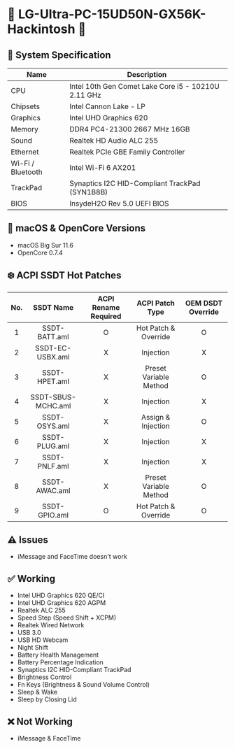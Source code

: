 # 🍭 LG-Ultra-PC-15UD50N-GX56K-Hackintosh 🍬

## 🌿 System Specification
| Name | Description |
| - | - |
| CPU | Intel 10th Gen Comet Lake Core i5 - 10210U 2.11 GHz |
| Chipsets | Intel Cannon Lake - LP |
| Graphics | Intel UHD Graphics 620 |
| Memory | DDR4 PC4-21300 2667 MHz 16GB |
| Sound | Realtek HD Audio ALC 255 |
| Ethernet | Realtek PCIe GBE Family Controller |
| Wi-Fi / Bluetooth | Intel Wi-Fi 6 AX201 |
| TrackPad | Synaptics I2C HID-Compliant TrackPad (SYN1B8B) |
| BIOS | InsydeH2O Rev 5.0 UEFI BIOS |

## 🍃 macOS & OpenCore Versions
- macOS Big Sur 11.6
- OpenCore 0.7.4

## ❄️ ACPI SSDT Hot Patches
| No. | SSDT Name | ACPI Rename Required | ACPI Patch Type | OEM DSDT Override |
|:-:|:-:|:-:|:-:|:-:|
| 1 | SSDT-BATT.aml | O | Hot Patch & Override | O |
| 2 | SSDT-EC-USBX.aml | X | Injection | X |
| 3 | SSDT-HPET.aml | X | Preset Variable Method | O |
| 4 | SSDT-SBUS-MCHC.aml | X | Injection | X |
| 5 | SSDT-OSYS.aml | X | Assign & Injection | O |
| 6 | SSDT-PLUG.aml | X | Injection | X |
| 7 | SSDT-PNLF.aml | X | Injection | X |
| 8 | SSDT-AWAC.aml | X | Preset Variable Method | O |
| 9 | SSDT-GPIO.aml | O | Hot Patch & Override | O |

## ⚠️ Issues
- iMessage and FaceTime doesn't work

## ✅ Working
- Intel UHD Graphics 620 QE/CI
- Intel UHD Graphics 620 AGPM
- Realtek ALC 255
- Speed Step (Speed Shift + XCPM)
- Realtek Wired Network
- USB 3.0
- USB HD Webcam
- Night Shift
- Battery Health Management
- Battery Percentage Indication
- Synaptics I2C HID-Compliant TrackPad
- Brightness Control
- Fn Keys (Brightness & Sound Volume Control)
- Sleep & Wake
- Sleep by Closing Lid

## ❌ Not Working
- iMessage & FaceTime
